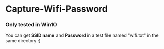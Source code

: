 # Capture-Wifi-Password

### Only tested in Win10
You can get <b>SSID name</b> and <b> Password </b> in a test file named "wifi.txt" in the same directory :)
